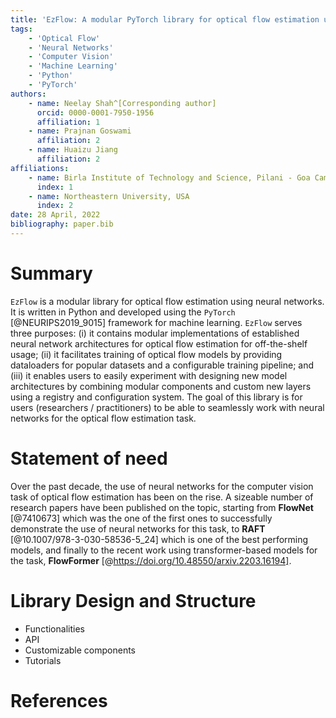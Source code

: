 ```yaml
---
title: 'EzFlow: A modular PyTorch library for optical flow estimation using neural networks'
tags:
    - 'Optical Flow'
    - 'Neural Networks'
    - 'Computer Vision'
    - 'Machine Learning'
    - 'Python'
    - 'PyTorch'
authors:
    - name: Neelay Shah^[Corresponding author]
      orcid: 0000-0001-7950-1956
      affiliation: 1
    - name: Prajnan Goswami
      affiliation: 2
    - name: Huaizu Jiang
      affiliation: 2 
affiliations:
    - name: Birla Institute of Technology and Science, Pilani - Goa Campus, India
      index: 1
    - name: Northeastern University, USA
      index: 2
date: 28 April, 2022
bibliography: paper.bib
---
```


# Summary

`EzFlow` is a modular library for optical flow estimation using neural networks. It is written in Python and developed using the `PyTorch` [@NEURIPS2019_9015] framework for machine learning. `EzFlow` serves three purposes: (i) it contains modular implementations of established neural network architectures for optical flow estimation for off-the-shelf usage; (ii) it facilitates training of optical flow models by providing dataloaders for popular datasets and a configurable training pipeline; and (iii) it enables users to easily experiment with designing new model architectures by combining modular components and custom new layers using a registry and configuration system. The goal of this library is for users (researchers / practitioners) to be able to seamlessly work with neural networks for the optical flow estimation task.

# Statement of need

Over the past decade, the use of neural networks for the computer vision task of optical flow estimation has been on the rise. A sizeable number of research papers have been published on the topic, starting from **FlowNet** [@7410673] which was the one of the first ones to successfully demonstrate the use of neural networks for this task, to **RAFT** [@10.1007/978-3-030-58536-5_24] which is one of the best performing models, and finally to the recent work using transformer-based models for the task, **FlowFormer** [@https://doi.org/10.48550/arxiv.2203.16194].

# Library Design and Structure

- Functionalities
- API
- Customizable components
- Tutorials 

# References